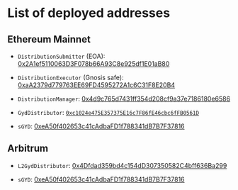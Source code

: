 # List of deployed addresses

## Ethereum Mainnet

* `DistributionSubmitter` (EOA): [0x2A1ef5110063D3F078b66A93C8e925df1E01aB80](https://etherscan.io/address/0x2A1ef5110063D3F078b66A93C8e925df1E01aB80)

* `DistributionExecutor` (Gnosis safe): [0xaA2379d779763EE69FD4595272A1c6C31F8E20B4](https://etherscan.io/address/0xaA2379d779763EE69FD4595272A1c6C31F8E20B4)

* `DistributionManager`: [0x4d9c765d7431ff354d208cf9a37e7186180e6586](https://etherscan.io/address/0x4d9c765d7431ff354d208cf9a37e7186180e6586)

* `GydDistributor`: [`0xc1024e475E357375E16c7F86fE46cbc6fFB0561D`](https://etherscan.io/address/0xc1024e475e357375e16c7f86fe46cbc6ffb0561d)

* `sGYD`: [0xeA50f402653c41cAdbaFD1f788341dB7B7F37816](https://etherscan.io/address/0xeA50f402653c41cAdbaFD1f788341dB7B7F37816)

## Arbitrum


* `L2GydDistributor`: [0x4Dfdad359bd4c154dD307350582C4bff636Ba299](https://arbiscan.io/address/0x4Dfdad359bd4c154dD307350582C4bff636Ba299)

* `sGYD`: [0xeA50f402653c41cAdbaFD1f788341dB7B7F37816](https://arbiscan.io/address/0xeA50f402653c41cAdbaFD1f788341dB7B7F37816)
